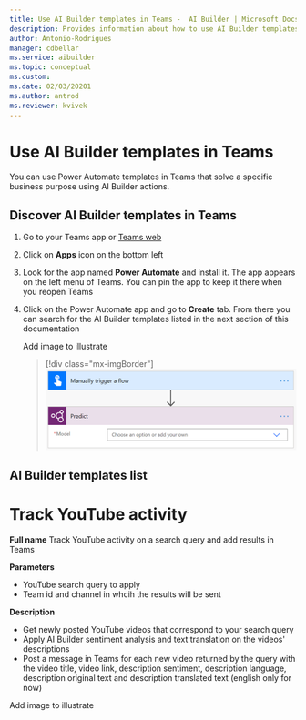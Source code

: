 ```yaml
---
title: Use AI Builder templates in Teams -  AI Builder | Microsoft Docs
description: Provides information about how to use AI Builder templates in Teams
author: Antonio-Rodrigues
manager: cdbellar
ms.service: aibuilder
ms.topic: conceptual
ms.custom: 
ms.date: 02/03/20201
ms.author: antrod
ms.reviewer: kvivek
---
```


# Use AI Builder templates in Teams


You can use Power Automate templates in Teams that solve a specific business purpose using AI Builder actions.

## Discover AI Builder templates in Teams

1. Go to your Teams app or [Teams web](https://teams.microsoft.com)
1. Click on **Apps** icon on the bottom left
1. Look for the app named **Power Automate** and install it. The app appears on the left menu of Teams. You can pin the app to keep it there when you reopen Teams
1. Click on the Power Automate app and go to **Create** tab. From there you can search for the AI Builder templates listed in the next section of this documentation
    
    Add image to illustrate
    > [!div class="mx-imgBorder"]
    > ![Predict action](media/predict-action.png "Predict action")

## AI Builder templates list

# Track YouTube activity

**Full name**
Track YouTube activity on a search query and add results in Teams

**Parameters**
- YouTube search query to apply
- Team id and channel in whcih the results will be sent

**Description**
- Get newly posted YouTube videos that correspond to your search query
- Apply AI Builder sentiment analysis and text translation on the videos' descriptions
- Post a message in Teams for each new video returned by the query with the video title, video link, description sentiment, description language, description original text and description translated text (english only for now)

Add image to illustrate

